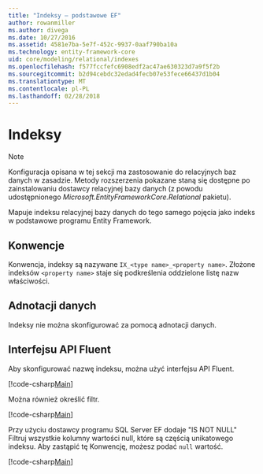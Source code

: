 ```yaml
---
title: "Indeksy — podstawowe EF"
author: rowanmiller
ms.author: divega
ms.date: 10/27/2016
ms.assetid: 4581e7ba-5e7f-452c-9937-0aaf790ba10a
ms.technology: entity-framework-core
uid: core/modeling/relational/indexes
ms.openlocfilehash: f577fccfefc6908edf2ac47ae630323d7a9f5f2b
ms.sourcegitcommit: b2d94cebdc32edad4fecb07e53fece66437d1b04
ms.translationtype: MT
ms.contentlocale: pl-PL
ms.lasthandoff: 02/28/2018
---
```

# <a name="indexes"></a>Indeksy

> [!NOTE]  
> Konfiguracja opisana w tej sekcji ma zastosowanie do relacyjnych baz danych w zasadzie. Metody rozszerzenia pokazane staną się dostępne po zainstalowaniu dostawcy relacyjnej bazy danych (z powodu udostępnionego *Microsoft.EntityFrameworkCore.Relational* pakietu).

Mapuje indeksu relacyjnej bazy danych do tego samego pojęcia jako indeks w podstawowe programu Entity Framework.

## <a name="conventions"></a>Konwencje

Konwencja, indeksy są nazywane `IX_<type name>_<property name>`. Złożone indeksów `<property name>` staje się podkreślenia oddzielone listę nazw właściwości.

## <a name="data-annotations"></a>Adnotacji danych

Indeksy nie można skonfigurować za pomocą adnotacji danych.

## <a name="fluent-api"></a>Interfejsu API Fluent

Aby skonfigurować nazwę indeksu, można użyć interfejsu API Fluent.

[!code-csharp[Main](../../../../samples/core/Modeling/FluentAPI/Samples/Relational/IndexName.cs?name=Model&highlight=9)]

Można również określić filtr.

[!code-csharp[Main](../../../../samples/core/Modeling/FluentAPI/Samples/Relational/IndexFilter.cs?name=Model&highlight=9)]

Przy użyciu dostawcy programu SQL Server EF dodaje "IS NOT NULL" Filtruj wszystkie kolumny wartości null, które są częścią unikatowego indeksu. Aby zastąpić tę Konwencję, możesz podać `null` wartość.

[!code-csharp[Main](../../../../samples/core/Modeling/FluentAPI/Samples/Relational/IndexNoFilter.cs?name=Model&highlight=10)]
